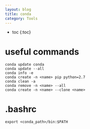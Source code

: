 ```yaml
---
layout: blog
title: conda
category: Tools
---
```


- toc
{:toc}

# useful commands

``` shell
conda update conda
conda update --all
conda info -e
conda create -n <name> pip python=2.7
conda clean -a
conda remove -n <name> --all
conda create -n <name> --clone <name>
```

# .bashrc

``` shell
export <conda_path>/bin:$PATH
```

